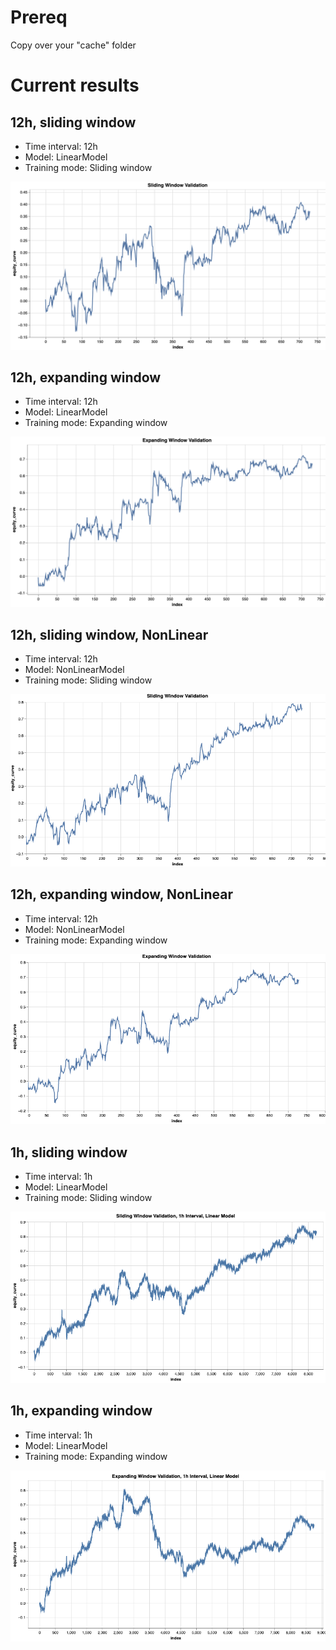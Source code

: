 # Prereq

Copy over your "cache" folder

# Current results

## 12h, sliding window

- Time interval: 12h
- Model: LinearModel
- Training mode: Sliding window

![Sliding window cum results](images/12h-sliding-window.png)

## 12h, expanding window

- Time interval: 12h
- Model: LinearModel
- Training mode: Expanding window

![Expanding window cum results](images/12h-expanding-window.png)

## 12h, sliding window, NonLinear

- Time interval: 12h
- Model: NonLinearModel
- Training mode: Sliding window

![alt text](images/12h-sliding-window-nonlinear.png)

## 12h, expanding window, NonLinear

- Time interval: 12h
- Model: NonLinearModel
- Training mode: Expanding window

![alt text](images/12h-expanding-window-nonlinear.png)

## 1h, sliding window

- Time interval: 1h
- Model: LinearModel
- Training mode: Sliding window

![Sliding window cum results](images/1h-sliding-window.png)

## 1h, expanding window

- Time interval: 1h
- Model: LinearModel
- Training mode: Expanding window

![Sliding window cum results](images/1h-expanding-window.png)